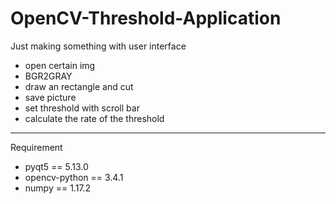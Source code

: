 # OpenCV-Threshold-Application
 Just making something with user interface
 - open certain img
 - BGR2GRAY
 - draw an rectangle and cut 
 - save picture
 - set threshold with scroll bar
 - calculate the rate of the threshold
 
***
 Requirement 
 - pyqt5 == 5.13.0
 - opencv-python == 3.4.1
 - numpy == 1.17.2
